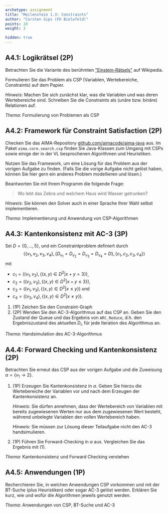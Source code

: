 ```yaml
---
archetype: assignment
title: "Meilenstein 1.3: Constraints"
author: "Carsten Gips (FH Bielefeld)"
points: 10
weight: 3

hidden: true
---
```




## A4.1: Logikrätsel (2P)

Betrachten Sie die Variante des berühmten ["Einstein-Rätsels"](https://de.wikipedia.org/wiki/Zebrar%C3%A4tsel)
auf Wikipedia.

Formulieren Sie das Problem als CSP (Variablen, Wertebereiche, Constraints)
auf dem Papier.

*Hinweis*: Machen Sie sich zunächst klar, was die Variablen und was deren Wertebereiche
sind. Schreiben Sie die Constraints als (unäre bzw. binäre) Relationen auf.

*Thema*: Formulierung von Problemen als CSP



## A4.2: Framework für Constraint Satisfaction (2P)

Checken Sie das AIMA-Repository [github.com/aimacode/aima-java](https://github.com/aimacode/aima-java)
aus. Im Paket `aima.core.search.csp` finden Sie Java-Klassen zum Umgang mit
CSPs sowie einige der in der VL besprochenen Algorithmen und Heuristiken.

Nutzen Sie das Framework, um eine Lösung für das Problem aus der vorigen
Aufgabe zu finden. (Falls Sie die vorige Aufgabe nicht gelöst haben, können
Sie hier gern ein anderes Problem modellieren und lösen.)

Beantworten Sie mit Ihrem Programm die folgende Frage:

> Wo lebt das Zebra und welchem Haus wird Wasser getrunken?

*Hinweis*: Sie können den Solver auch in einer Sprache Ihrer Wahl selbst implementieren.

*Thema*: Implementierung und Anwendung von CSP-Algorithmen



## A4.3: Kantenkonsistenz mit AC-3 (3P)

Sei $D=\lbrace 0, \ldots, 5 \rbrace$, und ein Constraintproblem definiert durch
$$\langle
    \lbrace v_1, v_2, v_3, v_4 \rbrace,
    \lbrace D_{v_1} = D_{v_2} = D_{v_3} = D_{v_4} = D \rbrace,
    \lbrace c_1, c_2, c_3, c_4 \rbrace
\rangle$$
mit

*   $c_1=\left((v_1,v_2), \lbrace (x,y) \in D^2 | x+y = 3 \rbrace\right)$,
*   $c_2=\left((v_2,v_3), \lbrace (x,y) \in D^2 | x+y \le 3 \rbrace\right)$,
*   $c_3=\left((v_1,v_3), \lbrace (x,y) \in D^2 | x \le y \rbrace\right)$ und
*   $c_4=\left((v_3,v_4), \lbrace (x,y) \in D^2 | x \ne y \rbrace\right)$.

1.  (1P) Zeichen Sie den Constraint-Graph
2.  (2P) Wenden Sie den AC-3-Algorithmus auf das CSP an. Geben Sie den Zustand
    der Queue und das Ergebnis von `ARC_Reduce`, d.h. den Ergebniszustand des aktuellen
    $D_i$, für jede Iteration des Algorithmus an.

*Thema*: Handsimulation des AC-3-Algorithmus




## A4.4: Forward Checking und Kantenkonsistenz (2P)

Betrachten Sie erneut das CSP aus der vorigen Aufgabe und die Zuweisung
$\alpha = \lbrace v_1 \to  2 \rbrace$.

1.  (1P) Erzeugen Sie Kantenkonsistenz in $\alpha$. Geben Sie hierzu die
    Wertebereiche der Variablen vor und nach dem Erzeugen der
    Kantenkonsistenz an.

    *Hinweis*: Sie dürfen annehmen, dass der Wertebereich von Variablen mit
    bereits zugewiesenen Werten nur aus dem zugewiesenen Wert besteht, während
    unbelegte Variablen den vollen Wertebereich haben.

    *Hinweis*: Sie müssen zur Lösung dieser Teilaufgabe nicht den AC-3 handsimulieren.

2.  (1P) Führen Sie Forward-Checking in $\alpha$ aus. Vergleichen Sie das
    Ergebnis mit (1).

*Thema*: Kantenkonsistenz und Forward Checking verstehen




## A4.5: Anwendungen (1P)

Recherchieren Sie, in welchen Anwendungen CSP vorkommen und mit der BT-Suche (plus
Heuristiken) oder sogar AC-3 gelöst werden. Erklären Sie kurz, wie und wofür die
Algorithmen jeweils genutzt werden.

*Thema*: Anwendungen von CSP, BT-Suche und AC-3
